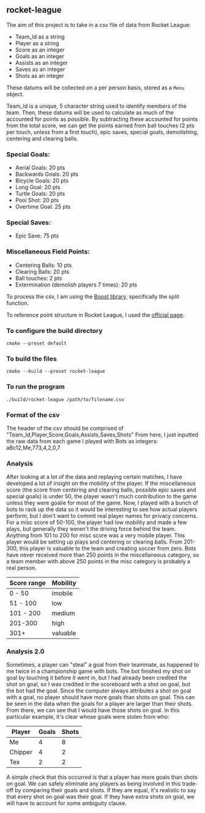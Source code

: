 ## rocket-league

The aim of this project is to take in a csv file of data from Rocket League:
- Team_Id as a string
- Player as a string
- Score as an integer
- Goals as an integer
- Assists as an integer
- Saves as an integer
- Shots as an integer

These datums will be collected on a per person basis, stored as a `Menu` object.

Team_Id is a unique, 5 character string used to identify members of the team.
Then, these datums will be used to calculate as much of the accounted for points as possible.
By subtracting these accounted for points from the total score, we can get the points earned
from ball touches (2 pts per touch, unless from a first touch), epic saves, special goals, demolishing,
centering and clearing balls.

### Special Goals:
- Aerial Goals: 20 pts
- Backwards Goals: 20 pts
- Bicycle Goals: 20 pts
- Long Goal: 20 pts
- Turtle Goals: 20 pts
- Pool Shot: 20 pts
- Overtime Goal: 25 pts

### Special Saves:
- Epic Save: 75 pts

### Miscellaneous Field Points:
- Centering Balls: 10 pts
- Clearing Balls: 20 pts
- Ball touches: 2 pts
- Extermination (demolish players 7 times): 20 pts

To process the csv, I am using the [Boost library](https://www.boost.org/doc/libs/1_50_0/doc/html/string_algo/usage.html#id3207193), specifically the split function.

To reference point structure in Rocket League, I used the [official page](https://rocketleague.fandom.com/wiki/Points).

### To configure the build directory
```shell
cmake --preset default
```

### To build the files
```shell
cmake --build --preset rocket-league
```

### To run the program
```shell
./build/rocket-league /path/to/filename.csv
```

### Format of the csv
The header of the csv should be comprised of "Team_Id,Player,Score,Goals,Assists,Saves,Shots"
From here, I just inputted the raw data from each game I played with Bots as integers:
aBc12,Me,773,4,2,0,7

### Analysis
After looking at a lot of the data and replaying certain matches, I have developed a lot of insight on the mobility of the player.
If the miscellaneous score (the score from centering and clearing balls, possible epic saves and special goals) is under 50, the player wasn't much contribution to the game unless they were goalie for most of the game.
Now, I played with a bunch of bots to rack up the data so it would be interesting to see how actual players perform, but I don't want to commit real player names for privacy concerns. For a misc score of 50-100, the player had low mobility and made a few plays, but generally they weren't the driving force behind the team.
Anything from 101 to 200 for misc score was a very mobile player. This player would be setting up plays and centering or clearing balls.
From 201-300, this player is valuable to the team and creating soccer from zero. 
Bots have never received more than 250 points in the miscellaneous category, so a team member with above 250 points in the misc category is probably a real person.


| Score range | Mobility |
| ----------- | -------- |
|   0 - 50    |  imobile |
|  51 - 100   |   low    |
|  101 - 200  |  medium  |
|  201-300    |   high   |
|    301+     | valuable |

### Analysis 2.0
Sometimes, a player can "steal" a goal from their teammate, as happened to me twice in a championship game with bots. The bot finished my shot on goal by touching it before it went in, but I had already been credited the shot on goal, so I was credited in the scoreboard with a shot on goal, but the bot had the goal. Since the computer always attributes a shot on goal with a goal, no player should have more goals than shots on goal.
This can be seen in the data when the goals for a player are larger than their shots. From there, we can see that I would have those shots on goal. In this particular example, it's clear whose goals were stolen from who:

|   Player  |   Goals   |   Shots   |
| --------- | --------- | --------- |
|   Me      |   4       |   8       |
|   Chipper |   4       |   2       |
|   Tex     |   2       |   2       |

A simple check that this occurred is that a player has more goals than shots on goal. We can safely eliminate any players as being involved in this trade-off by comparing their
goals and shots. If they are equal, it's realistic to say that every shot on goal was their goal. If they have extra shots on goal, we will have to account for some ambiguity clause.
